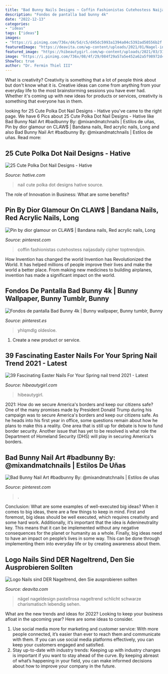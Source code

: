 ```yaml
---
title: "Bad Bunny Nails Designs ~ Coffin Fashionistas Cutehostess Naijasdaily Cipher Toptrendpin"
description: "Fondos de pantalla bad bunny 4k"
date: "2022-12-13"
categories:
- "ideas"
tags: ["ideas"]
images:
- "https://i.pinimg.com/736x/d4/5d/c5/d45dc5993a1394a04c5392ad50556b2f.jpg"
featuredImage: "https://deavita.com/wp-content/uploads/2021/01/Nagel-in-Mandelform-lang-Pastellrosa-Nageldesign-Adidas-Logo-Nails.jpg"
featured_image: "https://hibeautygirl.com/wp-content/uploads/2021/03/31egg.jpg"
image: "https://i.pinimg.com/736x/08/4f/29/084f29a57a5e452a62a5f98972d4e6f7.jpg"
ShowToc: true
author: "Dr. Fermin Thiel III"
---
```



What is creativity?
Creativity is something that a lot of people think about but don't know what it is. Creative ideas can come from anything from your everyday life to the most brainstorming sessions you have ever had. Whether it's coming up with new ideas for products or services, creativity is something that everyone has in them.

	

		
looking for 25 Cute Polka Dot Nail Designs - Hative you've came to the right page. We have 6 Pics about 25 Cute Polka Dot Nail Designs - Hative like Bad Bunny Nail Art #badbunny By: @mixandmatchnails | Estilos de uñas, Pin by dior glamour on CLAW$ | Bandana nails, Red acrylic nails, Long and also Bad Bunny Nail Art #badbunny By: @mixandmatchnails | Estilos de uñas. Read more:
		
    
## 25 Cute Polka Dot Nail Designs - Hative

<img loading=lazy src="https://hative.com/wp-content/uploads/2014/11/polka-dot-nail-designs/15-cute-polka-dot-nail-designs.jpg" onerror="this.onerror=null;this.src='https://tse4.mm.bing.net/th?id=OIP.BSZiGiU-IZOzwyd1MrM43gHaJ7&amp;pid=15.1';" alt="25 Cute Polka Dot Nail Designs - Hative">

_Source: hative.com_

>nail cute polka dot designs hative source. 

	

The role of Innovation in Business: What are some benefits?
 

    
## Pin By Dior Glamour On CLAW$ | Bandana Nails, Red Acrylic Nails, Long

<img loading=lazy src="https://i.pinimg.com/736x/d4/5d/c5/d45dc5993a1394a04c5392ad50556b2f.jpg" onerror="this.onerror=null;this.src='https://tse3.mm.bing.net/th?id=OIP.apC-INEMGEjKe5AY3Rv7ngHaJQ&amp;pid=15.1';" alt="Pin by dior glamour on CLAW$ | Bandana nails, Red acrylic nails, Long">

_Source: pinterest.com_

>coffin fashionistas cutehostess naijasdaily cipher toptrendpin. 

	

How Invention has changed the world
Invention has Revolutionized the World. It has helped millions of people improve their lives and make the world a better place. From making new medicines to building airplanes, invention has made a significant impact on the world.

    
## Fondos De Pantalla Bad Bunny 4k | Bunny Wallpaper, Bunny Tumblr, Bunny

<img loading=lazy src="https://i.pinimg.com/736x/e6/22/7d/e6227d72be4a9c7b0b49dff94cb09ec4.jpg" onerror="this.onerror=null;this.src='https://tse1.mm.bing.net/th?id=OIP.3EJ3wpvy_fh19g4WIcjMnwHaNK&amp;pid=15.1';" alt="Fondos de pantalla Bad Bunny 4k | Bunny wallpaper, Bunny tumblr, Bunny">

_Source: pinterest.es_

>yhlqmdlg oldesloe. 

	

1. Create a new product or service.

    
## 39 Fascinating Easter Nails For Your Spring Nail Trend 2021 - Latest

<img loading=lazy src="https://hibeautygirl.com/wp-content/uploads/2021/03/31egg.jpg" onerror="this.onerror=null;this.src='https://tse4.mm.bing.net/th?id=OIP.-XntvUIi0Jf7aq63RvL-RgHaKd&amp;pid=15.1';" alt="39 Fascinating Easter Nails For Your Spring nail trend 2021 - Latest">

_Source: hibeautygirl.com_

>hibeautygirl. 

	

2021: How do we secure America's borders and keep our citizens safe?
One of the many promises made by President Donald Trump during his campaign was to secure America's borders and keep our citizens safe. As he heads into his first year in office, some questions remain about how he plans to make this a reality. One area that is still up for debate is how to fund border security. Another issue that has yet to be resolved is what role the Department of Homeland Security (DHS) will play in securing America's borders.

    
## Bad Bunny Nail Art #badbunny By: @mixandmatchnails | Estilos De Uñas

<img loading=lazy src="https://i.pinimg.com/736x/08/4f/29/084f29a57a5e452a62a5f98972d4e6f7.jpg" onerror="this.onerror=null;this.src='https://tse2.mm.bing.net/th?id=OIP.3teKIY5VzI8H2dRYn9FOgQHaJ3&amp;pid=15.1';" alt="Bad Bunny Nail Art #badbunny By: @mixandmatchnails | Estilos de uñas">

_Source: pinterest.com_

>. 

	

Conclusion: What are some examples of well-executed big ideas?
When it comes to big ideas, there are a few things to keep in mind. First and foremost, big ideas should be well executed, which requires creativity and some hard work. Additionally, it’s important that the idea is Adenineutrality key. This means that it can be implemented without any negative consequences for the planet or humanity as a whole. Finally, big ideas need to have an impact on people’s lives in some way. This can be done through implementing them into everyday life or by creating awareness about them.

    
## Logo Nails Sind DER Nageltrend, Den Sie Ausprobieren Sollten

<img loading=lazy src="https://deavita.com/wp-content/uploads/2021/01/Nagel-in-Mandelform-lang-Pastellrosa-Nageldesign-Adidas-Logo-Nails.jpg" onerror="this.onerror=null;this.src='https://tse2.mm.bing.net/th?id=OIP.cjY4Sas1PrSUuo4ENv2kkQHaHa&amp;pid=15.1';" alt="Logo Nails sind DER Nageltrend, den Sie ausprobieren sollten">

_Source: deavita.com_

>nägel nageldesign pastellrosa nageltrend schlicht schwarze charismatisch lebendig sehen. 

	

What are the new trends and ideas for 2022?
Looking to keep your business afloat in the upcoming year? Here are some ideas to consider. 
1. Use social media more for marketing and customer service: With more people connected, it’s easier than ever to reach them and communicate with them. If you can use social media platforms effectively, you can keep your customers engaged and satisfied. 
2. Stay up-to-date with industry trends: Keeping up with industry changes is important if you want to stay ahead of the curve. By keeping abreast of what’s happening in your field, you can make informed decisions about how to improve your company in the future. 

